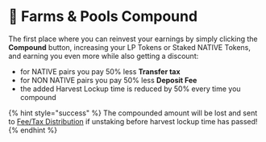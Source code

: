 # 🚜 Farms & Pools Compound

The first place where you can reinvest your earnings by simply clicking the **Compound** button, increasing your LP Tokens or Staked NATIVE Tokens, and earning you even more while also getting a discount:

* for NATIVE pairs you pay 50% less **Transfer tax** 
* for NON NATIVE pairs you pay 50% less **Deposit Fee**
* the added Harvest Lockup time is reduced by 50% every time you compound

{% hint style="success" %}
The compounded amount will be lost and sent to [Fee/Tax Distribution](deposit-fee-redistribution.md) if unstaking before harvest lockup time has passed!
{% endhint %}

